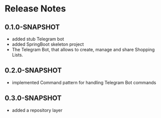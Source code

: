 # Release Notes

## 0.1.0-SNAPSHOT

* added stub Telegram bot
* added SpringBoot skeleton project  
* The Telegram Bot, that allows to create, manage and share Shopping Lists.

## 0.2.0-SNAPSHOT

* implemented Command pattern for handling Telegram Bot commands

## 0.3.0-SNAPSHOT

* added a repository layer
